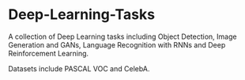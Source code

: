 # Deep-Learning-Tasks

A collection of Deep Learning tasks including Object Detection, Image Generation and GANs, Language Recognition with RNNs and Deep Reinforcement Learning. 

Datasets include PASCAL VOC and CelebA.
